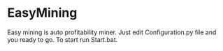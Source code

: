 # EasyMining
Easy mining is auto profitability miner.
Just edit Configuration.py file and you ready to go.
To start run Start.bat.
